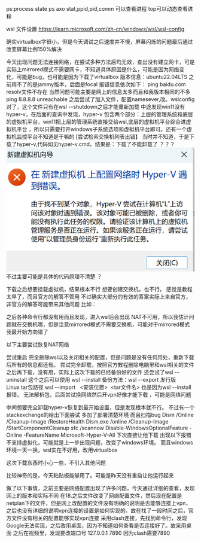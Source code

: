 ps:process state   ps axo stat,ppid,pid,comm 可以查看进程        top可以动态查看进程

wsl   文件设置
https://learn.microsoft.com/zh-cn/windows/wsl/wsl-config

确实virtualbox字很小，但是今天调试之后速度并不慢，屏幕闪烁的问题最后通过改变屏幕比例150%解决

今天出现问题无法连接网络，在尝试多种方法后均无效，查出没有建立网卡，可是实际上mirrored模式不需要网卡，不知道具体原因是什么，可能是因为网络变化，可能是bug，也可能是因为下载了virtualbox
版本信息：ubuntu22.04LTS 之前用不了的是jammy版本，后面是focal
报错信息依次如下：
ping baidu.com   resolv文件不存在        当然问题可能主要是网上的信息太多而且和我版本相同的不多
ping 8.8.8.8    unreachable
之后尝试了加入文件，配置namesever,改。wslconfig  对了，这个文件只有在wsl --shutdown之后才能重新加载
中途发现win11没有hyper-v，在后面的查询中发现，hyper-v 包含两个部分：上层的管理系统和底层的虚拟机平台，win11把上层的管理系统直接交给wsl,底层的虚拟机平台综合进虚拟机平台
，所以只需要打开windows子系统选项和虚拟机平台即可。还有一个虚拟机监控平台不知道是干嘛的
[尝试检索交换机列表出错】
当时并不知道，于是下载了hyper-v,代码如见hyper-v.cmd，结果是：下载了不能卸载了 ？？？   
![image](https://github.com/bluskyfly/ysyx/blob/main/biji/tu1.jpg)
不过主要可能是具体的代码原理不清楚 ？

下载之后想要挂载虚拟机，结果根本不行     想要创建交换机，也不行。    感觉是教程太早了，而且官方的解答不管用
不过确实大部分的有效的答案实际上来自官方，
非官方的解答可能带来其他问题 比如：

之后各种命令行都没有用而且发现，进入wsl后会出现 NAT不可用，所以我估计问题就在交换机哪，但是注意mirrored模式不需要交换机，可能对于mirrored模式我最开始方向错了

以下主要尝试恢复NAT网络

尝试重启
完全删除wsl以及关闭相关的配置，但是问题是没有任何用处，重新下载后所有的信息都还有。
尝试完全卸载，按照官方教程删除电脑里和wsl相关的文件之后再下载，没有用，实际上这次下载的已经备份好的文件
还尝试了wsl --uninstall  这个之后可以使用 wsl --install
备份方法：wsl --export 发行版Linux tar包路径
wsl --import <DistributionName>  <安装位置>  <tar文件名>
也是因为wsl --install 报错， 无法解析包，后面尝试换网络然后开vpn好像才能下载  ，可能是网络问题

中间想要完全卸载hyper-v恢复到最开始设置，但是发现根本就不行。
不过有一个stackexchange的给出下面尝试     多加了部署清楚环境   而且扫描bug
 Dism /Online /Cleanup-Image /RestoreHealth
  Dism.exe /online /Cleanup-Image /StartComponentCleanup
  sfc /scannow
 Disable-WindowsOptionalFeature -Online -FeatureName Microsoft-Hyper-V-All
下次直接让他下载
出现以下报错
不支持虚拟化，可能就是上一步出现问题，改变了windows环境。
而且windows环境一天一换，wsl实在不好用，改用virtualbox

这次下载东西时小心一些，不引入其他问题

比较神奇的是，今天粘贴板能够用了。可能是昨天没有重启让他运行起来

做了以下事情，之前主要是网络配置出现了许多问题，今天通过详细的查看，发现网上的版本和实际不同
在18.之后文件改变了网络配置文件，然后现在配置是netplan下的文件，但是网上改配置的文件没有明确的说明是否能够连接上vpn，之后也没有详细的说明vpn连接的设置是如何实现的。故在找了一段时间之后，官方文件没有相关的配置能够实现vpn连接
采用clash连接，先找到命令行，发现Google无法实现，之后改用桌面，因为不知道如何查看是否连接好了。故采用桌面
之后在视频里，发现要改端口号 127.0.0.1 7890
因为clash需要7890
